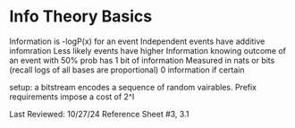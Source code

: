 # Info Theory Basics

Information is -logP(x) for an event
Independent events have additive infomration
Less likely events have higher Information
knowing outcome of an event with 50% prob has 1 bit of information
Measured in nats or bits (recall logs of all bases are proportional)
0 information if certain

setup: a bitstream encodes a sequence of random vairables. Prefix requirements impose a cost of 2^l

Last Reviewed: 10/27/24
Reference Sheet #3, 3.1